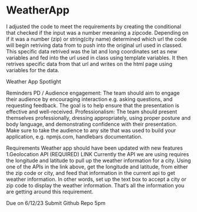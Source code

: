 # WeatherApp

I adjusted the code to meet the requirements by creating the conditional that checked if the input was a number meeaning a zipcode. Depending on if it was a number (zip) or string(city name) determined which url the code will begin retriving data from to push into the original url used in classed. This specific data retrived was the lat and long coordinates set as new variables and fed into the url used in class using template variables. It then retrives specific data from that url and writes on the html page using variables for the data.




Weather App Spotlight

Reminders
PD / Audience engagement: The team should aim to engage their audience by encouraging interaction e.g. asking questions, and requesting feedback.  The goal is to help ensure that the presentation is effective and well-received. 
Professionalism: The team should present themselves professionally, dressing appropriately, using proper posture and body language, and demonstrating confidence with their presentation. 
Make sure to take the audience to any site that was used to build your application, e.g. npmjs.com, handlebars documentation.  

Requirements 
Weather app should have been updated with new features
1.Geolocation API (REQUIRED) LINK
Currently the API we are using requires the longitude and latitude to pull up the weather information for a city.  Using one of the APIs in the link above, get the longitude and latitude, from either the zip code or city, and feed that information in the current api to get weather information.
In other words, set up the text box to accept a city or zip code to display the weather information.  That’s all the information you are getting around this requirement. 


Due on 6/12/23 Submit Github Repo 5pm

